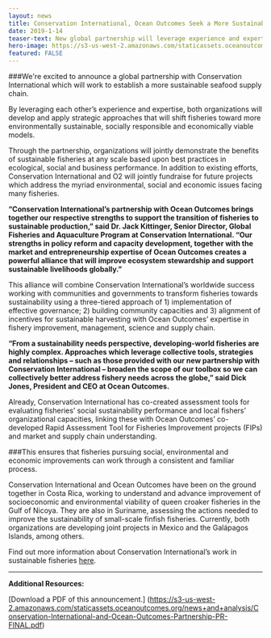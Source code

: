 ```yaml
---
layout: news
title: Conservation International, Ocean Outcomes Seek a More Sustainable Global Seafood Supply Chain
date: 2019-1-14
teaser-text: New global partnership will leverage experience and expertise to shift fisheries in developing regions of the world toward more environmentally sustainable, socially responsible and economically viable models.
hero-image: https://s3-us-west-2.amazonaws.com/staticassets.oceanoutcomes.org/news+and+analysis/hero+images/conservation-international-O2-partnership-hero.jpg
featured: FALSE
---
```

###We're excited to announce a global partnership with Conservation International which will work to establish a more sustainable seafood supply chain.

By leveraging each other’s experience and expertise, both organizations will develop and apply strategic approaches that will shift fisheries toward more environmentally sustainable, socially responsible and economically viable models. 

Through the partnership, organizations will jointly demonstrate the benefits of sustainable fisheries at any scale based upon best practices in ecological, social and business performance. In addition to existing efforts, Conservation International and O2 will jointly fundraise for future projects which address the myriad environmental, social and economic issues facing many fisheries.

**“Conservation International’s partnership with Ocean Outcomes brings together our respective strengths to support the transition of fisheries to sustainable production,” said Dr. Jack Kittinger, Senior Director, Global Fisheries and Aquaculture Program at Conservation International. “Our strengths in policy reform and capacity development, together with the market and entrepreneurship expertise of Ocean Outcomes creates a powerful alliance that will improve ecosystem stewardship and support sustainable livelihoods globally.”**

This alliance will combine Conservation International’s worldwide success working with communities and governments to transform fisheries towards sustainability using a three-tiered approach of 1) implementation of effective governance; 2) building community capacities and 3) alignment of incentives for sustainable harvesting with Ocean Outcomes’ expertise in fishery improvement, management, science and supply chain.

**“From a sustainability needs perspective, developing-world fisheries are highly complex. Approaches which leverage collective tools, strategies and relationships – such as those provided with our new partnership with Conservation International – broaden the scope of our toolbox so we can collectively better address fishery needs across the globe,” said Dick Jones, President and CEO at Ocean Outcomes.**

Already, Conservation International has co-created assessment tools for evaluating fisheries’ social sustainability performance and local fishers’ organizational capacities, linking these with Ocean Outcomes’ co-developed Rapid Assessment Tool for Fisheries Improvement projects (FIPs) and market and supply chain understanding. 

###This ensures that fisheries pursuing social, environmental and economic improvements can work through a consistent and familiar process.

Conservation International and Ocean Outcomes have been on the ground together in Costa Rica, working to understand and advance improvement of socioeconomic and environmental viability of queen croaker fisheries in the Gulf of Nicoya. They are also in Suriname, assessing the actions needed to improve the sustainability of small-scale finfish fisheries. Currently, both organizations are developing joint projects in Mexico and the Galápagos Islands, among others.

Find out more information about Conservation International’s work in sustainable fisheries <a href="https://www.conservation.org/How/Pages/Transforming-wild-fisheries-and-fish-farming.aspx" target="_blank">here</a>. 

----

**Additional Resources:**

[Download a PDF of this announcement.] (https://s3-us-west-2.amazonaws.com/staticassets.oceanoutcomes.org/news+and+analysis/Conservation-International-and-Ocean-Outcomes-Partnership-PR-FINAL.pdf)
